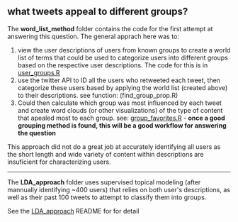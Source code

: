 ## what tweets appeal to different groups?

The **word_list_method** folder contains the code for the first attempt at answering this question. The general apprach here was to:
  1) view the user descriptions of users from known groups to create a world list of terms that could be used to categorize users into different groups based on the respective user descriptions. The code for this is in [user_groups.R](https://github.com/Science-for-Nature-and-People/soc-twitter/blob/master/influencers/word_list_method/user_groups.R)
  2) use the twitter API to ID all the users who retweeted each tweet, then categorize these users based by applying the world list (created above) to their descriptions. see function: (find_group_prop.R)
  3) Could then calculate which group was most influenced by each tweet and create word clouds (or other visualizations) of the type of content that apealed most to each group. see: [group_favorites.R](https://github.com/Science-for-Nature-and-People/soc-twitter/blob/master/influencers/word_list_method/group_favorites.R)
    - **once a good grouping method is found, this will be a good workflow for answering the question**
  
  This approach did not do a great job at accurately identifying all users as the short length and wide variety of content within descriptions are insuficient for characterizing users.    
  
  ***
    
The **LDA_approach** folder uses supervised topical modeling (after mannually identifying ~400 users) that relies on both user's descriptions, as well as their past 100 tweets to attempt to classify them into groups.  

See the [LDA_approach](https://github.com/Science-for-Nature-and-People/soc-twitter/tree/master/influencers/lda_approach) README for for detail
